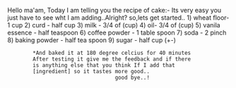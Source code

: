 Hello ma'am,
            Today I am telling you the recipe of cake:-
            Its very easy you just have to see wht I am adding..Alright?
            so,lets get started..
            1) wheat floor- 1 cup
            2) curd - half cup
            3) milk - 3/4 of (cup)
            4) oil- 3/4  of (cup)
            5) vanila essence - half teaspoon
            6) coffee powder - 1 table spoon
            7) soda - 2 pinch
            8) baking powder - half tea spoon
            9) sugar - half cup (+-)

            *And baked it at 180 degree celcius for 40 minutes
            After testing it give me the feedback and if there
            is anything else that you think If I add that 
            [ingredient] so it tastes more good..
                                      good bye..!


